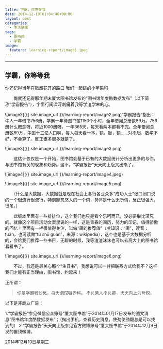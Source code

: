 ```yaml
---
title: 学霸，你等等我
date: 2014-12-10T01:04:48+00:00
layout: post
categories:
  - 生活随笔
tags:
  - 图书馆
  - 学霸
image:
  feature: learning-report/image1.jpeg
---
```


------

## 学霸，你等等我

你还记得当年在凤凰花开的路口
我们一起跳的小苹果吗

　　俺就还记得那年期末厦大图书馆发布的“图书馆年度酷数据发布”（以下简称“学霸报告”），字里行间深深刺痛着我等学渣学末的心。

![image2]({{ site.image_url }}/learning-report/image2.png)“学霸报告”指出：牛人一年借书756册，学霸一年待图书馆1150个小时，全年借阅总册数89万。756册什么概念呀，将近1000册呀。一年365天，每天看两本都看不完。全年借阅总册数89万，中国十三亿人口啊，每人每天看一本，额，额，额……对不起，数学不好，不会算了。反正很多很多就是了。

![image3]({{ site.image_url }}/learning-report/image3.png)

　　这估计仅仅是一个开始，图书馆会基于已有的大数据统计分析出更多的与你，与图书馆有关的现象和趋势。这不，“学霸报告”天天向上版又出来了。

![image4]({{ site.image_url }}/learning-report/image4.jpeg)

![image5]({{ site.image_url }}/learning-report/image5.png)

　　（什么是大数据，大数据就是现在社会上各行各业众多“成功人士”张口闭口说的一个很流行很流行，特别能忽悠人的一个词，具体是什么无所谓，反正很强大，很吊。）

　　此版本里面有一些排排位，这个我们也只是看个乐呵而已，没必要攀比深究的。就像这个项目活动文案里说的一样，这是青春的阅历，努力的印记，值得骄傲的回忆！里面有一栏很值得关注，叫做“圕的推荐值”（冷知识：“圕”，读音：tuǎn，也可读做“tú shū guǎn”，来源：wikipedia），这个也是基于大数据分析的，会给我们推荐一些书目，无聊的时候，我等渣渣沫沫也可以去高大上的图书馆看看书了。

![image6]({{ site.image_url }}/learning-report/image6.png)

　　不过，我还是最关心那个“生日书”，我想说可以一并把联系方式给我不？这样我们才能有正当理由，图书馆，约起来！

正所谓：

> 你是学霸我骄傲，每天泡馆吸养料。
> 不负亲人不负卿，天天向上为母校。

以下是非商业广告：

1.“学霸报告”参见微信公众账号“厦大图书馆”于2014年01月17日发布的图文消息“图书馆年度酷数据发布”；（掏出手机，查看历史消息，使劲使劲翻总是可以找到的）
2.“学霸报告”天天向上版参见官方微博账号“厦大图书馆”于2014年12月9日发的置顶微博。

2014年12月10日星期三
